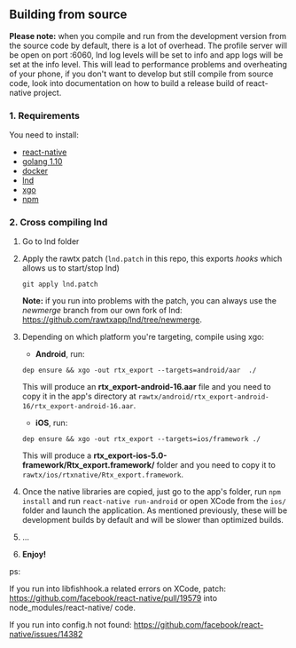 ## Building from source
**Please note:** when you compile and run from the development
version from the source code by default, there is a lot of overhead.
The profile server will be open on port :6060, lnd log levels
will be set to info and app logs will be set at the info level.
This will lead to performance problems and overheating of your phone,
if you don't want to develop but still compile from source code,
look into documentation on how to build a release build of
react-native project.

### 1. Requirements
You need to install:
* [react-native](http://facebook.github.io/react-native/docs/getting-started.html)
* [golang 1.10](https://golang.org/doc/install)
* [docker](https://docs.docker.com/install/)
* [lnd](https://github.com/lightningnetwork/lnd/blob/master/docs/INSTALL.md)
* [xgo](https://github.com/karalabe/xgo)
* [npm](https://www.npmjs.com/get-npm)

### 2. Cross compiling lnd

1. Go to lnd folder
1. Apply the rawtx patch (`lnd.patch` in this repo, this exports *hooks* which allows us to start/stop lnd)
    ```
    git apply lnd.patch
    ```
    **Note:** if you run into problems with the patch, you can always use the *newmerge* branch
    from our own fork of lnd: https://github.com/rawtxapp/lnd/tree/newmerge.
1. Depending on which platform you're targeting, compile using xgo:
    * **Android**, run:
    ```
    dep ensure && xgo -out rtx_export --targets=android/aar  ./
    ```
    This will produce an **rtx_export-android-16.aar** file and you need to copy it
    in the app's directory at `rawtx/android/rtx_export-android-16/rtx_export-android-16.aar`.

    * **iOS**, run:
    ```
    dep ensure && xgo -out rtx_export --targets=ios/framework ./
    ```
    This will produce a **rtx_export-ios-5.0-framework/Rtx_export.framework/** folder
    and you need to copy it to `rawtx/ios/rtxnative/Rtx_export.framework`.
1. Once the native libraries are copied, just go to the app's folder, run `npm install` and
run `react-native run-android` or open XCode from the `ios/` folder and launch
the application. As mentioned previously, these will be development builds by
default and will be slower than optimized builds.
1. ...
1. **Enjoy!**

ps:

If you run into libfishhook.a related errors on XCode, patch:
https://github.com/facebook/react-native/pull/19579
into node_modules/react-native/ code.

If you run into config.h not found:
https://github.com/facebook/react-native/issues/14382